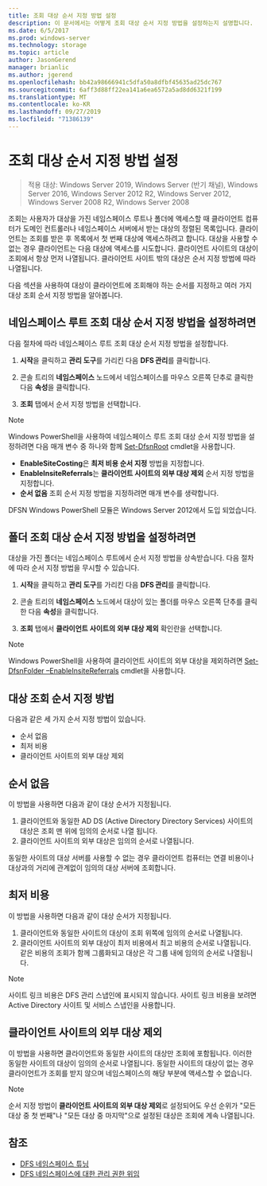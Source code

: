 ```yaml
---
title: 조회 대상 순서 지정 방법 설정
description: 이 문서에서는 어떻게 조회 대상 순서 지정 방법을 설정하는지 설명합니다.
ms.date: 6/5/2017
ms.prod: windows-server
ms.technology: storage
ms.topic: article
author: JasonGerend
manager: brianlic
ms.author: jgerend
ms.openlocfilehash: bb42a98666941c5dfa50a8dfbf45635ad25dc767
ms.sourcegitcommit: 6aff3d88ff22ea141a6ea6572a5ad8dd6321f199
ms.translationtype: MT
ms.contentlocale: ko-KR
ms.lasthandoff: 09/27/2019
ms.locfileid: "71386139"
---
```

# <a name="set-the-ordering-method-for-targets-in-referrals"></a>조회 대상 순서 지정 방법 설정

> 적용 대상: Windows Server 2019, Windows Server (반기 채널), Windows Server 2016, Windows Server 2012 R2, Windows Server 2012, Windows Server 2008 R2, Windows Server 2008

조회는 사용자가 대상을 가진 네임스페이스 루트나 폴더에 액세스할 때 클라이언트 컴퓨터가 도메인 컨트롤러나 네임스페이스 서버에서 받는 대상의 정렬된 목록입니다. 클라이언트는 조회를 받은 후 목록에서 첫 번째 대상에 액세스하려고 합니다. 대상을 사용할 수 없는 경우 클라이언트는 다음 대상에 액세스를 시도합니다.
클라이언트 사이트의 대상이 조회에서 항상 먼저 나열됩니다. 클라이언트 사이트 밖의 대상은 순서 지정 방법에 따라 나열됩니다.

다음 섹션을 사용하여 대상이 클라이언트에 조회해야 하는 순서를 지정하고 여러 가지 대상 조회 순서 지정 방법을 알아봅니다.

## <a name="to-set-the-ordering-method-for-targets-in-namespace-root-referrals"></a>네임스페이스 루트 조회 대상 순서 지정 방법을 설정하려면

다음 절차에 따라 네임스페이스 루트 조회 대상 순서 지정 방법을 설정합니다.

1.  **시작**을 클릭하고 **관리 도구**를 가리킨 다음 **DFS 관리**를 클릭합니다.

2.  콘솔 트리의 **네임스페이스** 노드에서 네임스페이스를 마우스 오른쪽 단추로 클릭한 다음 **속성**을 클릭합니다.

3.  **조회** 탭에서 순서 지정 방법을 선택합니다.

> [!NOTE]
> Windows PowerShell을 사용하여 네임스페이스 루트 조회 대상 순서 지정 방법을 설정하려면 다음 매개 변수 중 하나와 함께 [Set-DfsnRoot](https://technet.microsoft.com/library/jj884281.aspx) cmdlet을 사용합니다.
>    -   **EnableSiteCosting**은 **최저 비용 순서 지정** 방법을 지정합니다.
>    -   **EnableInsiteReferrals**는 **클라이언트 사이트의 외부 대상 제외** 순서 지정 방법을 지정합니다.
>    -   **순서 없음** 조회 순서 지정 방법을 지정하려면 매개 변수를 생략합니다. 

DFSN Windows PowerShell 모듈은 Windows Server 2012에서 도입 되었습니다.
   
## <a name="to-set-the-ordering-method-for-targets-in-folder-referrals"></a>폴더 조회 대상 순서 지정 방법을 설정하려면

대상을 가진 폴더는 네임스페이스 루트에서 순서 지정 방법을 상속받습니다. 다음 절차에 따라 순서 지정 방법을 무시할 수 있습니다.

1.  **시작**을 클릭하고 **관리 도구**를 가리킨 다음 **DFS 관리**를 클릭합니다.

2.  콘솔 트리의 **네임스페이스** 노드에서 대상이 있는 폴더를 마우스 오른쪽 단추를 클릭한 다음 **속성**을 클릭합니다.

3.  **조회** 탭에서 **클라이언트 사이트의 외부 대상 제외** 확인란을 선택합니다.

> [!NOTE]
> Windows PowerShell을 사용하여 클라이언트 사이트의 외부 대상을 제외하려면 [Set-DfsnFolder –EnableInsiteReferrals](https://technet.microsoft.com/library/jj884283.aspx) cmdlet을 사용합니다.

## <a name="target-referral-ordering-methods"></a>대상 조회 순서 지정 방법

다음과 같은 세 가지 순서 지정 방법이 있습니다.

-   순서 없음
-   최저 비용
-   클라이언트 사이트의 외부 대상 제외

## <a name="random-order"></a>순서 없음

이 방법을 사용하면 다음과 같이 대상 순서가 지정됩니다.

1.  클라이언트와 동일한 AD DS (Active Directory Directory Services) 사이트의 대상은 조회 맨 위에 임의의 순서로 나열 됩니다.
2.  클라이언트 사이트의 외부 대상은 임의의 순서로 나열됩니다.

동일한 사이트의 대상 서버를 사용할 수 없는 경우 클라이언트 컴퓨터는 연결 비용이나 대상과의 거리에 관계없이 임의의 대상 서버에 조회합니다.

## <a name="lowest-cost"></a>최저 비용

이 방법을 사용하면 다음과 같이 대상 순서가 지정됩니다.

1.  클라이언트와 동일한 사이트의 대상이 조회 위쪽에 임의의 순서로 나열됩니다.
2.  클라이언트 사이트의 외부 대상이 최저 비용에서 최고 비용의 순서로 나열됩니다. 같은 비용의 조회가 함께 그룹화되고 대상은 각 그룹 내에 임의의 순서로 나열됩니다.

> [!NOTE]
> 사이트 링크 비용은 DFS 관리 스냅인에 표시되지 않습니다. 사이트 링크 비용을 보려면 Active Directory 사이트 및 서비스 스냅인을 사용합니다.

## <a name="exclude-targets-outside-of-the-clients-site"></a>클라이언트 사이트의 외부 대상 제외

이 방법을 사용하면 클라이언트와 동일한 사이트의 대상만 조회에 포함됩니다. 이러한 동일한 사이트의 대상이 임의의 순서로 나열됩니다. 동일한 사이트의 대상이 없는 경우 클라이언트가 조회를 받지 않으며 네임스페이스의 해당 부분에 액세스할 수 없습니다.

> [!NOTE]
> 순서 지정 방법이 **클라이언트 사이트의 외부 대상 제외**로 설정되어도 우선 순위가 "모든 대상 중 첫 번째"나 "모든 대상 중 마지막"으로 설정된 대상은 조회에 계속 나열됩니다.

## <a name="see-also"></a>참조 

-   [DFS 네임스페이스 튜닝](tuning-dfs-namespaces.md)
-   [DFS 네임스페이스에 대한 관리 권한 위임](delegate-management-permissions-for-dfs-namespaces.md)